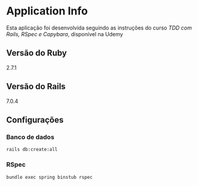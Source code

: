 # Application Info

Esta aplicação foi desenvolvida seguindo as instruções do curso *TDD com Rails, RSpec e Capybara*, disponível na Udemy

## Versão do Ruby
2.7.1

## Versão do Rails
7.0.4

## Configurações  
### Banco de dados

    rails db:create:all


### RSpec 
    bundle exec spring binstub rspec